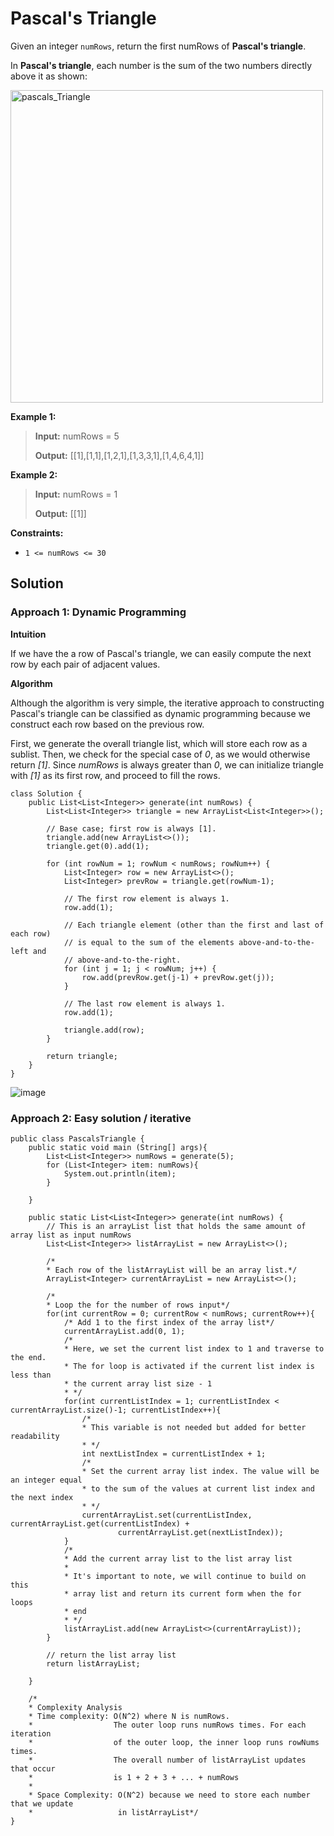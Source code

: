 # Pascal's Triangle

Given an integer ```numRows```, return the first numRows of **Pascal's triangle**.

In **Pascal's triangle**, each number is the sum of the two numbers directly above it as shown:

<img src="https://github.com/keldavis/Java-Practice/blob/master/Google%20Interview%20Prep/pics/PascalTriangleAnimated2.gif" alt="pascals_Triangle" width="500"/>

**Example 1:**
> **Input:** numRows = 5
> 
> **Output:** [[1],[1,1],[1,2,1],[1,3,3,1],[1,4,6,4,1]]

**Example 2:**
> **Input:** numRows = 1
> 
> **Output:** [[1]]
 
**Constraints:**
- ```1 <= numRows <= 30```

## Solution

### Approach 1: Dynamic Programming

**Intuition**

If we have the a row of Pascal's triangle, we can easily compute the next row by each pair of adjacent values.

**Algorithm**

Although the algorithm is very simple, the iterative approach to constructing Pascal's triangle can be classified as dynamic programming because we construct each row based on the previous row.

First, we generate the overall triangle list, which will store each row as a sublist. Then, we check for the special case of *0*, as we would otherwise return *[1]*. Since *numRows* is always greater than *0*, we can initialize triangle with *[1]* as its first row, and proceed to fill the rows.

```
class Solution {
    public List<List<Integer>> generate(int numRows) {
        List<List<Integer>> triangle = new ArrayList<List<Integer>>();

        // Base case; first row is always [1].
        triangle.add(new ArrayList<>());
        triangle.get(0).add(1);

        for (int rowNum = 1; rowNum < numRows; rowNum++) {
            List<Integer> row = new ArrayList<>();
            List<Integer> prevRow = triangle.get(rowNum-1);

            // The first row element is always 1.
            row.add(1);

            // Each triangle element (other than the first and last of each row)
            // is equal to the sum of the elements above-and-to-the-left and
            // above-and-to-the-right.
            for (int j = 1; j < rowNum; j++) {
                row.add(prevRow.get(j-1) + prevRow.get(j));
            }

            // The last row element is always 1.
            row.add(1);

            triangle.add(row);
        }

        return triangle;
    }
}
```

![image](https://user-images.githubusercontent.com/19383145/123184046-db87ef80-d460-11eb-8319-2473a65ba4eb.png)

### Approach 2: Easy solution / iterative

```
public class PascalsTriangle {
    public static void main (String[] args){
        List<List<Integer>> numRows = generate(5);
        for (List<Integer> item: numRows){
            System.out.println(item);
        }

    }

    public static List<List<Integer>> generate(int numRows) {
        // This is an arrayList list that holds the same amount of array list as input numRows
        List<List<Integer>> listArrayList = new ArrayList<>();

        /*
        * Each row of the listArrayList will be an array list.*/
        ArrayList<Integer> currentArrayList = new ArrayList<>();

        /*
        * Loop the for the number of rows input*/
        for(int currentRow = 0; currentRow < numRows; currentRow++){
            /* Add 1 to the first index of the array list*/
            currentArrayList.add(0, 1);
            /*
            * Here, we set the current list index to 1 and traverse to the end.
            * The for loop is activated if the current list index is less than
            * the current array list size - 1
            * */
            for(int currentListIndex = 1; currentListIndex < currentArrayList.size()-1; currentListIndex++){
                /*
                * This variable is not needed but added for better readability
                * */
                int nextListIndex = currentListIndex + 1;
                /*
                * Set the current array list index. The value will be an integer equal
                * to the sum of the values at current list index and the next index
                * */
                currentArrayList.set(currentListIndex, currentArrayList.get(currentListIndex) +
                        currentArrayList.get(nextListIndex));
            }
            /*
            * Add the current array list to the list array list
            *
            * It's important to note, we will continue to build on this
            * array list and return its current form when the for loops
            * end
            * */
            listArrayList.add(new ArrayList<>(currentArrayList));
        }

        // return the list array list
        return listArrayList;

    }

    /*
    * Complexity Analysis
    * Time complexity: O(N^2) where N is numRows.
    *                  The outer loop runs numRows times. For each iteration
    *                  of the outer loop, the inner loop runs rowNums times.
    *                  The overall number of listArrayList updates that occur
    *                  is 1 + 2 + 3 + ... + numRows
    *
    * Space Complexity: O(N^2) because we need to store each number that we update
    *                   in listArrayList*/
}
```
